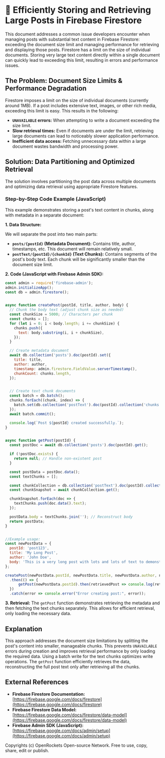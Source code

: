 # 🐞 Efficiently Storing and Retrieving Large Posts in Firebase Firestore


This document addresses a common issue developers encounter when managing posts with substantial text content in Firebase Firestore:  exceeding the document size limit and managing performance for retrieving and displaying those posts.  Firestore has a limit on the size of individual documents.  Storing very large text content directly within a single document can quickly lead to exceeding this limit, resulting in errors and performance issues.

## The Problem: Document Size Limits & Performance Degradation

Firestore imposes a limit on the size of individual documents (currently around 1MB).  If a post includes extensive text, images, or other rich media, exceeding this limit is easy.  This results in the following:

* **`UNAVAILABLE` errors:**  When attempting to write a document exceeding the size limit.
* **Slow retrieval times:**  Even if documents are under the limit, retrieving large documents can lead to noticeably slower application performance.
* **Inefficient data access:**  Fetching unnecessary data within a large document wastes bandwidth and processing power.


## Solution: Data Partitioning and Optimized Retrieval

The solution involves partitioning the post data across multiple documents and optimizing data retrieval using appropriate Firestore features.

### Step-by-Step Code Example (JavaScript)

This example demonstrates storing a post's text content in chunks, along with metadata in a separate document:

**1. Data Structure:**

We will separate the post into two main parts:

* **`posts/{postId}` (Metadata Document):**  Contains title, author, timestamps, etc.  This document will remain relatively small.
* **`postText/{postId}/{chunkId}` (Text Chunks):** Contains segments of the post's body text.  Each chunk will be significantly smaller than the document size limit.


**2. Code (JavaScript with Firebase Admin SDK):**

```javascript
const admin = require('firebase-admin');
admin.initializeApp();
const db = admin.firestore();


async function createPost(postId, title, author, body) {
  // Chunk the body text (adjust chunk size as needed)
  const chunkSize = 5000; // Characters per chunk
  const chunks = [];
  for (let i = 0; i < body.length; i += chunkSize) {
    chunks.push({
      text: body.substring(i, i + chunkSize),
    });
  }

  // Create metadata document
  await db.collection('posts').doc(postId).set({
    title: title,
    author: author,
    timestamp: admin.firestore.FieldValue.serverTimestamp(),
    chunkCount: chunks.length,
  });


  // Create text chunk documents
  const batch = db.batch();
  chunks.forEach((chunk, index) => {
    batch.set(db.collection('postText').doc(postId).collection('chunks').doc(index.toString()), chunk);
  });
  await batch.commit();

  console.log(`Post ${postId} created successfully.`);
}


async function getPost(postId) {
  const postDoc = await db.collection('posts').doc(postId).get();

  if (!postDoc.exists) {
    return null; // Handle non-existent post
  }

  const postData = postDoc.data();
  const textChunks = [];

  const chunkCollection = db.collection('postText').doc(postId).collection('chunks');
  const chunkSnapshot = await chunkCollection.get();

  chunkSnapshot.forEach(doc => {
    textChunks.push(doc.data().text);
  });

  postData.body = textChunks.join(''); // Reconstruct body
  return postData;
}


//Example usage:
const newPostData = {
  postId: 'post123',
  title: 'My Long Post',
  author: 'John Doe',
  body: 'This is a very long post with lots and lots of text to demonstrate how to handle large text data in Firestore.  It goes on and on and on...' //Simulate a large body of text
};

createPost(newPostData.postId, newPostData.title, newPostData.author, newPostData.body)
  .then(() => {
      getPost(newPostData.postId).then(retrievedPost => console.log(retrievedPost))
  })
  .catch(error => console.error("Error creating post:", error));
```

**3. Retrieval:**  The `getPost` function demonstrates retrieving the metadata and then fetching the text chunks separately. This allows for efficient retrieval, only loading the necessary data.


## Explanation

This approach addresses the document size limitations by splitting the post's content into smaller, manageable chunks. This prevents `UNAVAILABLE` errors during creation and improves retrieval performance by only loading the required data.  Using a batch write for the text chunks optimizes write operations. The `getPost` function efficiently retrieves the data, reconstructing the full post text only after retrieving all the chunks.


## External References

* **Firebase Firestore Documentation:** [https://firebase.google.com/docs/firestore](https://firebase.google.com/docs/firestore)
* **Firebase Firestore Data Model:** [https://firebase.google.com/docs/firestore/data-model](https://firebase.google.com/docs/firestore/data-model)
* **Firebase Admin SDK (JavaScript):** [https://firebase.google.com/docs/admin/setup](https://firebase.google.com/docs/admin/setup)


Copyrights (c) OpenRockets Open-source Network. Free to use, copy, share, edit or publish.

